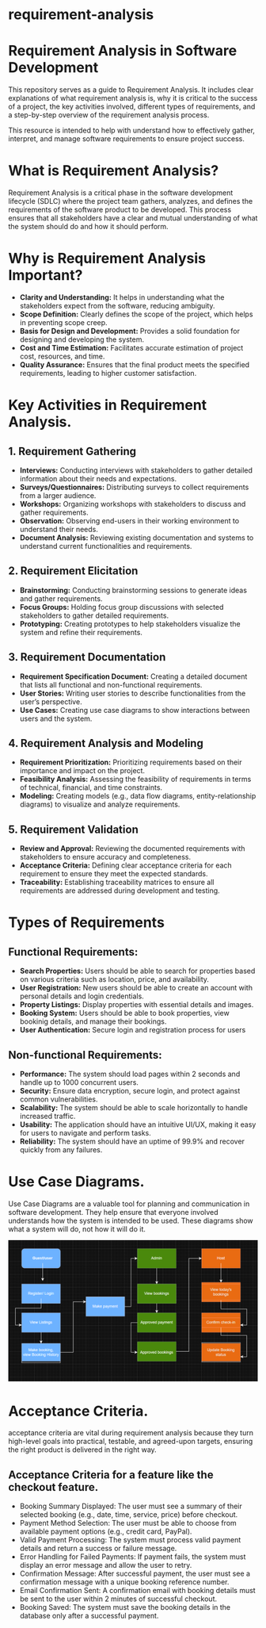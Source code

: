 # requirement-analysis
# Requirement Analysis in Software Development

This repository serves as a guide to Requirement Analysis. It includes clear explanations of what requirement analysis is, why it is critical to the success of a project, the key activities involved, different types of requirements, and a step-by-step overview of the requirement analysis process. 

This resource is intended to help with understand how to effectively gather, interpret, and manage software requirements to ensure project success.

# What is Requirement Analysis?

Requirement Analysis is a critical phase in the software development lifecycle (SDLC) where the project team gathers, analyzes, and defines the requirements of the software product to be developed. This process ensures that all stakeholders have a clear and mutual understanding of what the system should do and how it should perform.

# Why is Requirement Analysis Important?

* **Clarity and Understanding:** It helps in understanding what the stakeholders expect from the software, reducing ambiguity.
* **Scope Definition:** Clearly defines the scope of the project, which helps in preventing scope creep.
* **Basis for Design and Development:** Provides a solid foundation for designing and developing the system.
* **Cost and Time Estimation:** Facilitates accurate estimation of project cost, resources, and time.
* **Quality Assurance:** Ensures that the final product meets the specified requirements, leading to higher customer satisfaction.

# Key Activities in Requirement Analysis.

## 1. Requirement Gathering
* **Interviews:** Conducting interviews with stakeholders to gather detailed information about their needs and expectations.
* **Surveys/Questionnaires:** Distributing surveys to collect requirements from a larger audience.
* **Workshops:** Organizing workshops with stakeholders to discuss and gather requirements.
* **Observation:** Observing end-users in their working environment to understand their needs.
* **Document Analysis:** Reviewing existing documentation and systems to understand current functionalities and requirements.

## 2. Requirement Elicitation
* **Brainstorming:** Conducting brainstorming sessions to generate ideas and gather requirements.
* **Focus Groups:** Holding focus group discussions with selected stakeholders to gather detailed requirements.
* **Prototyping:** Creating prototypes to help stakeholders visualize the system and refine their requirements.

## 3. Requirement Documentation
* **Requirement Specification Document:** Creating a detailed document that lists all functional and non-functional requirements.
* **User Stories:** Writing user stories to describe functionalities from the user’s perspective.
* **Use Cases:** Creating use case diagrams to show interactions between users and the system.

## 4. Requirement Analysis and Modeling
* **Requirement Prioritization:** Prioritizing requirements based on their importance and impact on the project.
* **Feasibility Analysis:** Assessing the feasibility of requirements in terms of technical, financial, and time constraints.
* **Modeling:** Creating models (e.g., data flow diagrams, entity-relationship diagrams) to visualize and analyze requirements.

## 5. Requirement Validation
* **Review and Approval:** Reviewing the documented requirements with stakeholders to ensure accuracy and completeness.
* **Acceptance Criteria:** Defining clear acceptance criteria for each requirement to ensure they meet the expected standards.
* **Traceability:** Establishing traceability matrices to ensure all requirements are addressed during development and testing.

# Types of Requirements
## Functional Requirements:

* **Search Properties:** Users should be able to search for properties based on various criteria such as location, price, and availability.
* **User Registration:** New users should be able to create an account with personal details and login credentials.
* **Property Listings:** Display properties with essential details and images.
* **Booking System:** Users should be able to book properties, view bookinig details, and manage their bookings.
* **User Authentication:** Secure login and registration process for users

## Non-functional Requirements:

* **Performance:** The system should load pages within 2 seconds and handle up to 1000 concurrent users.
* **Security:** Ensure data encryption, secure login, and protect against common vulnerabilities.
* **Scalability:** The system should be able to scale horizontally to handle increased traffic.
* **Usability:** The application should have an intuitive UI/UX, making it easy for users to navigate and perform tasks.
* **Reliability:** The system should have an uptime of 99.9% and recover quickly from any failures.

# Use Case Diagrams.
Use Case Diagrams are a valuable tool for planning and communication in software development. They help ensure that everyone involved understands how the system is intended to be used. These diagrams show what a system will do, not how it will do it.

![Diagrams](alx-booking-uc.png)

# Acceptance Criteria.

acceptance criteria are vital during requirement analysis because they turn high-level goals into practical, testable, and agreed-upon targets, ensuring the right product is delivered in the right way.

## Acceptance Criteria for a feature like the checkout feature.
* Booking Summary Displayed: The user must see a summary of their selected booking (e.g., date, time, service, price) before checkout.
* Payment Method Selection: The user must be able to choose from available payment options (e.g., credit card, PayPal).
* Valid Payment Processing: The system must process valid payment details and return a success or failure message.
* Error Handling for Failed Payments: If payment fails, the system must display an error message and allow the user to retry.
* Confirmation Message: After successful payment, the user must see a confirmation message with a unique booking reference number.
* Email Confirmation Sent: A confirmation email with booking details must be sent to the user within 2 minutes of successful checkout.
* Booking Saved: The system must save the booking details in the database only after a successful payment.
